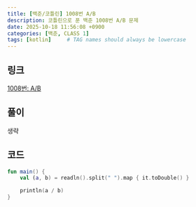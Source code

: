 ```yaml
---
title: [백준/코틀린] 1008번 A/B
description: 코틀린으로 푼 백준 1008번 A/B 문제
date: 2025-10-18 11:56:08 +0900
categories: [백준, CLASS 1]
tags: [kotlin]     # TAG names should always be lowercase
---
```


## 링크
[1008번: A/B](https://www.acmicpc.net/problem/1008)

## 풀이
생략

## 코드
```kotlin
fun main() {
    val (a, b) = readln().split(" ").map { it.toDouble() }

    println(a / b)
}
```
